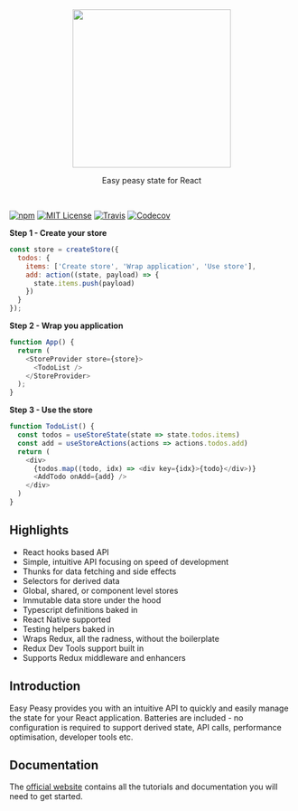 <p>&nbsp;</p>
<p align='center'>
  <img src="https://i.imgur.com/UnPLVly.png" width="280" />
</p>
<p align='center'>Easy peasy state for React</p>
<p>&nbsp;</p>

[![npm](https://img.shields.io/npm/v/easy-peasy.svg?style=flat-square)](http://npm.im/easy-peasy)
[![MIT License](https://img.shields.io/npm/l/easy-peasy.svg?style=flat-square)](http://opensource.org/licenses/MIT)
[![Travis](https://img.shields.io/travis/ctrlplusb/easy-peasy.svg?style=flat-square)](https://travis-ci.org/ctrlplusb/easy-peasy)
[![Codecov](https://img.shields.io/codecov/c/github/ctrlplusb/easy-peasy.svg?style=flat-square)](https://codecov.io/github/ctrlplusb/easy-peasy)

**Step 1 - Create your store**

```javascript
const store = createStore({
  todos: {
    items: ['Create store', 'Wrap application', 'Use store'],
    add: action((state, payload) => {
      state.items.push(payload)
    })
  }
});
```

**Step 2 - Wrap you application**

```javascript
function App() {
  return (
    <StoreProvider store={store}>
      <TodoList />
    </StoreProvider>
  );
}
```

**Step 3 - Use the store**

```javascript
function TodoList() {
  const todos = useStoreState(state => state.todos.items)
  const add = useStoreActions(actions => actions.todos.add)
  return (
    <div>
      {todos.map((todo, idx) => <div key={idx}>{todo}</div>)}
      <AddTodo onAdd={add} />
    </div>
  )
}
```

## Highlights

  - React hooks based API
  - Simple, intuitive API focusing on speed of development
  - Thunks for data fetching and side effects
  - Selectors for derived data
  - Global, shared, or component level stores
  - Immutable data store under the hood
  - Typescript definitions baked in
  - React Native supported
  - Testing helpers baked in
  - Wraps Redux, all the radness, without the boilerplate
  - Redux Dev Tools support built in
  - Supports Redux middleware and enhancers

## Introduction

Easy Peasy provides you with an intuitive API to quickly and easily manage the state for your React application. Batteries are included - no configuration is required to support derived state, API calls, performance optimisation, developer tools etc.

## Documentation

The [official website](https://easy-peasy.now.sh) contains all the tutorials and documentation you will need to get started.